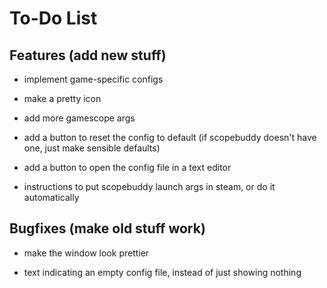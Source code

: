 # To-Do List

## Features (add new stuff)

- implement game-specific configs

- make a pretty icon

- add more gamescope args

- add a button to reset the config to default (if scopebuddy doesn't have one, just make sensible defaults)

- add a button to open the config file in a text editor

- instructions to put scopebuddy launch args in steam, or do it automatically

## Bugfixes (make old stuff work)

- make the window look prettier

- text indicating an empty config file, instead of just showing nothing








